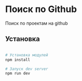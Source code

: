# Поиск по Github  

Поиск по проектам на github  
## Установка  

```sh

# Установка модулей
npm install  

# Запуск dev server
npm run dev